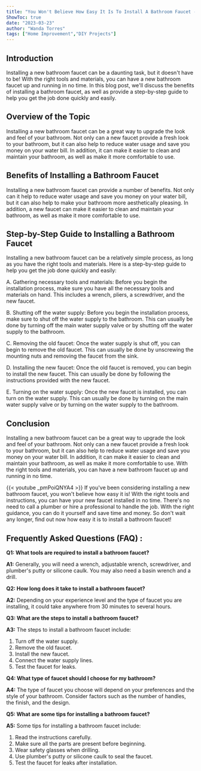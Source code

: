 ```yaml
---
title: "You Won't Believe How Easy It Is To Install A Bathroom Faucet - Find Out Now!"
ShowToc: true 
date: "2023-03-23"
author: "Wanda Torres" 
tags: ["Home Improvement","DIY Projects"]
---
```

## Introduction
Installing a new bathroom faucet can be a daunting task, but it doesn't have to be! With the right tools and materials, you can have a new bathroom faucet up and running in no time. In this blog post, we'll discuss the benefits of installing a bathroom faucet, as well as provide a step-by-step guide to help you get the job done quickly and easily.

## Overview of the Topic
Installing a new bathroom faucet can be a great way to upgrade the look and feel of your bathroom. Not only can a new faucet provide a fresh look to your bathroom, but it can also help to reduce water usage and save you money on your water bill. In addition, it can make it easier to clean and maintain your bathroom, as well as make it more comfortable to use.

## Benefits of Installing a Bathroom Faucet
Installing a new bathroom faucet can provide a number of benefits. Not only can it help to reduce water usage and save you money on your water bill, but it can also help to make your bathroom more aesthetically pleasing. In addition, a new faucet can make it easier to clean and maintain your bathroom, as well as make it more comfortable to use.

## Step-by-Step Guide to Installing a Bathroom Faucet
Installing a new bathroom faucet can be a relatively simple process, as long as you have the right tools and materials. Here is a step-by-step guide to help you get the job done quickly and easily:

A. Gathering necessary tools and materials: Before you begin the installation process, make sure you have all the necessary tools and materials on hand. This includes a wrench, pliers, a screwdriver, and the new faucet.

B. Shutting off the water supply: Before you begin the installation process, make sure to shut off the water supply to the bathroom. This can usually be done by turning off the main water supply valve or by shutting off the water supply to the bathroom.

C. Removing the old faucet: Once the water supply is shut off, you can begin to remove the old faucet. This can usually be done by unscrewing the mounting nuts and removing the faucet from the sink.

D. Installing the new faucet: Once the old faucet is removed, you can begin to install the new faucet. This can usually be done by following the instructions provided with the new faucet.

E. Turning on the water supply: Once the new faucet is installed, you can turn on the water supply. This can usually be done by turning on the main water supply valve or by turning on the water supply to the bathroom.

## Conclusion
Installing a new bathroom faucet can be a great way to upgrade the look and feel of your bathroom. Not only can a new faucet provide a fresh look to your bathroom, but it can also help to reduce water usage and save you money on your water bill. In addition, it can make it easier to clean and maintain your bathroom, as well as make it more comfortable to use. With the right tools and materials, you can have a new bathroom faucet up and running in no time.

{{< youtube _pmPoiQNYA4 >}} 
If you've been considering installing a new bathroom faucet, you won't believe how easy it is! With the right tools and instructions, you can have your new faucet installed in no time. There's no need to call a plumber or hire a professional to handle the job. With the right guidance, you can do it yourself and save time and money. So don't wait any longer, find out now how easy it is to install a bathroom faucet!

## Frequently Asked Questions (FAQ) :
**Q1: What tools are required to install a bathroom faucet?**

**A1:** Generally, you will need a wrench, adjustable wrench, screwdriver, and plumber's putty or silicone caulk. You may also need a basin wrench and a drill. 

**Q2: How long does it take to install a bathroom faucet?**

**A2:** Depending on your experience level and the type of faucet you are installing, it could take anywhere from 30 minutes to several hours. 

**Q3: What are the steps to install a bathroom faucet?**

**A3:** The steps to install a bathroom faucet include: 
1. Turn off the water supply. 
2. Remove the old faucet. 
3. Install the new faucet. 
4. Connect the water supply lines. 
5. Test the faucet for leaks. 

**Q4: What type of faucet should I choose for my bathroom?**

**A4:** The type of faucet you choose will depend on your preferences and the style of your bathroom. Consider factors such as the number of handles, the finish, and the design. 

**Q5: What are some tips for installing a bathroom faucet?**

**A5:** Some tips for installing a bathroom faucet include: 
1. Read the instructions carefully. 
2. Make sure all the parts are present before beginning. 
3. Wear safety glasses when drilling. 
4. Use plumber's putty or silicone caulk to seal the faucet. 
5. Test the faucet for leaks after installation.





